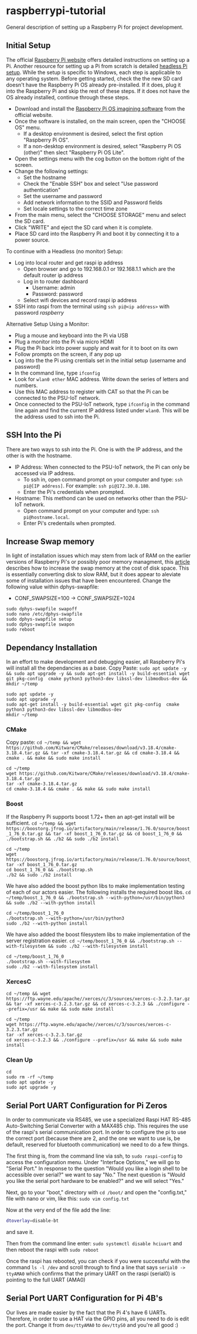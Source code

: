 # raspberrypi-tutorial
General description of setting up a Raspberry Pi for project development.
## Initial Setup
The official [Raspberry Pi website](https://www.raspberrypi.com/documentation/computers/getting-started.html) offers detailed instructions on setting up a Pi. Another resource for setting up a Pi from scratch is detailed [headless Pi setup](https://desertbot.io/blog/headless-pi-zero-w-wifi-setup-windows). While the setup is specific to Windows, each step is applicable to any operating system. Before getting started, check the the new SD card doesn't have the Raspberry Pi OS already pre-installed. If it does, plug it into the Raspberry Pi and skip the rest of these steps. If it does not have the OS already installed, continue through these steps.

- Download and install the [Raspberry Pi OS imagining software](https://www.raspberrypi.com/software/) from the official website. 
- Once the software is installed, on the main screen, open the "CHOOSE OS" menu.
  - If a desktop environment is desired, select the first option "Raspberry Pi OS".
  - If a non-desktop environment is desired, select "Raspberry Pi OS (other)" then slect "Raspberry Pi OS Lite".
- Open the settings menu with the cog button on the bottom right of the screen.
- Change the following settings:
  - Set the hostname
  - Check the "Enable SSH" box and select "Use password authentication"
  - Set the username and password
  - Add network information to the SSID and Password fields
  - Set locale settings to the correct time zone
- From the main menu, select the "CHOOSE STORAGE" menu and select the SD card.
- Click "WRITE" and eject the SD card when it is complete.
- Place SD card into the Raspberry Pi and boot it by connecting it to a power source.

To continue with a Headless (no monitor) Setup:
- Log into local router and get raspi ip address
  - Open browser and go to 192.168.0.1 or 192.168.1.1 which are the default router ip address
  - Log in to router dashboard
    - Username: admin
    - Password: password
  - Select wifi devices and record raspi ip address
- SSH into raspi from the terminal using `ssh pi@<ip address>` with password *raspberry*

Alternative Setup Using a Monitor:
- Plug a mouse and keyboard into the Pi via USB
- Plug a monitor into the Pi via micro HDMI
- Plug the Pi back into power supply and wait for it to boot on its own
- Follow prompts on the screen, if any pop up
- Log into the the Pi using crentials set in the initial setup (username and password)
- In the command line, type `ifconfig`
- Look for `wlan0 ether` MAC address. Write down the series of letters and numbers.
- Use this MAC address to register with CAT so that the Pi can be connected to the PSU-IoT network.
- Once connected to the PSU-IoT network, type `ifconfig` in the command line again and find the current IP address listed under `wlan0`. This will be the address used to ssh into the Pi.

## SSH Into the Pi
There are two ways to ssh into the Pi. One is with the IP address, and the other is with the hostname.
- IP Address: When connected to the PSU-IoT network, the Pi can only be accessed via IP address. 
  - To ssh in, open command prompt on your computer and type: `ssh pi@[IP address]`. For example: `ssh pi@172.30.8.180`. 
  - Enter the Pi's credentials when prompted.
- Hostname: This methond can be used on networks other than the PSU-IoT network. 
  - Open command prompt on your computer and type: `ssh pi@hostname.local`. 
  - Enter Pi's credentails when prompted.

## Increase Swap memory
In light of installation issues which may stem from lack of RAM on the earlier versions of Raspberry Pi's or possibly poor memory managment, this [article](https://pimylifeup.com/raspberry-pi-swap-file/) describes how to increase the swap memory at the cost of disk space. This is essentially converting disk to slow RAM, but it does appear to aleviate some of installation issues that have been encountered. Change the following value within dphys-swapfile:

- CONF_SWAPSIZE=100 -> CONF_SWAPSIZE=1024

```shell
sudo dphys-swapfile swapoff
sudo nano /etc/dphys-swapfile
sudo dphys-swapfile setup
sudo dphys-swapfile swapon
sudo reboot
```

## Dependancy Installation
In an effort to make development and debugging easier, all Raspberry Pi's will install all the dependancies as a base. Copy Paste: `sudo apt update -y && sudo apt upgrade -y && sudo apt-get install -y build-essential wget git pkg-config  cmake python3 python3-dev libssl-dev libmodbus-dev && mkdir ~/temp`

```shell
sudo apt update -y
sudo apt upgrade -y
sudo apt-get install -y build-essential wget git pkg-config  cmake python3 python3-dev libssl-dev libmodbus-dev
mkdir ~/temp
```

### CMake
Copy paste: `cd ~/temp && wget https://github.com/Kitware/CMake/releases/download/v3.18.4/cmake-3.18.4.tar.gz && tar -xf cmake-3.18.4.tar.gz && cd cmake-3.18.4 && cmake . && make && sudo make install `

```shell
cd ~/temp
wget https://github.com/Kitware/CMake/releases/download/v3.18.4/cmake-3.18.4.tar.gz
tar -xf cmake-3.18.4.tar.gz
cd cmake-3.18.4 && cmake . && make && sudo make install
```

### Boost
If the Raspberry Pi supports boost 1.72+ then an apt-get install will be sufficient. `cd ~/temp && wget https://boostorg.jfrog.io/artifactory/main/release/1.76.0/source/boost_1_76_0.tar.gz && tar -xf boost_1_76_0.tar.gz && cd boost_1_76_0 && ./bootstrap.sh && ./b2 && sudo ./b2 install`

```shell
cd ~/temp
wget https://boostorg.jfrog.io/artifactory/main/release/1.76.0/source/boost_1_76_0.tar.gz
tar -xf boost_1_76_0.tar.gz
cd boost_1_76_0 && ./bootstrap.sh 
./b2 && sudo ./b2 install

```


We have also added the boost python libs to make implementation testing of each of our actors easier. The following installs the required boost libs. `cd ~/temp/boost_1_76_0 && ./bootstrap.sh --with-python=/usr/bin/python3 && sudo ./b2 --with-python install`

```shell
cd ~/temp/boost_1_76_0
./bootstrap.sh --with-python=/usr/bin/python3
sudo ./b2 --with-python install
```
We have also added the boost filesystem libs to make implementation of the server registration easier. `cd ~/temp/boost_1_76_0 && ./bootstrap.sh --with-filesystem && sudo ./b2 --with-filesystem install`

```shell
cd ~/temp/boost_1_76_0
./bootstrap.sh --with-filesystem
sudo ./b2 --with-filesystem install
```

### XercesC
`cd ~/temp && wget https://ftp.wayne.edu/apache//xerces/c/3/sources/xerces-c-3.2.3.tar.gz && tar -xf xerces-c-3.2.3.tar.gz && cd xerces-c-3.2.3 && ./configure --prefix=/usr && make && sudo make install`

```shell
cd ~/temp
wget https://ftp.wayne.edu/apache//xerces/c/3/sources/xerces-c-3.2.3.tar.gz
tar -xf xerces-c-3.2.3.tar.gz
cd xerces-c-3.2.3 && ./configure --prefix=/usr && make && sudo make install
```

### Clean Up

```shell
cd
sudo rm -rf ~/temp
sudo apt update -y
sudo apt upgrade -y
```

## Serial Port UART Configuration for Pi Zeros
In order to communicate via RS485, we use a specialized Raspi HAT RS-485 Auto-Switching Serial Converter with a MAX485 chip. This requires the use of the raspi's serial communication port. In order to configure the pi to use the correct port (because there are 2, and the one we want to use is, be default, reserved for bluetooth communication) we need to do a few things. 

The first thing is, from the command line via ssh, to `sudo raspi-config` to access the configuration menu. Under "Interface Options," we will go to "Serial Port." In response to the question "Would you like a login shell to be accessible over serial?" we want to say "No." The next question is "Would you like the serial port hardware to be enabled?" and we will select "Yes."

Next, go to your "boot," directory with `cd /boot/` and open the "config.txt," file with nano or vim, like this: `sudo vim config.txt`

Now at the very end of the file add the line:
```bash
dtoverlay=disable-bt
```
and save it. 

Then from the command line enter: `sudo systemctl disable hciuart` and then reboot the raspi with `sudo reboot`

Once the raspi has rebooted, you can check if you were successful with the command `ls -l /dev` and scroll through to find a line that says `serial0 -> ttyAMA0` which confirms that the primary UART on the raspi (serial0) is pointing to the full UART (AMA0)


## Serial Port UART Configuration for Pi 4B's
Our lives are made easier by the fact that the Pi 4's have 6 UARTs. Therefore, in order to use a HAT via the GPIO pins, all you need to do is edit the port. Change it from `dev/ttyAMA0` to `dev/ttyS0` and you're all good :)




